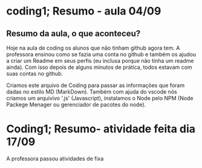 # coding1; Resumo - aula 04/09

## Resumo da aula, o que aconteceu?

Hoje na aula de coding os alunos que não tinham github agora tem. A professora ensinou como se fazia uma conta no github e também os ajudou a criar um Readme em seus perfis (eu inclusa porque não tinha um readme ainda). Com isso depois de alguns minutos de prática, todos estavam com suas contas no github.

Criamos este arquivo de Coding para passar as informações que foram dadas no estilo MD (MarkDown). Também com ajuda do vscode nós criamos um arquivivo '.js' (Javascript), instalamos o Node pelo NPM (Node Packege Menager ou gerenciador de pacotes do node).

# Coding1; Resumo- atividade feita dia 17/09

A professora passou atividades de fixa